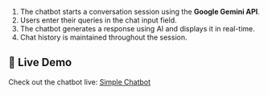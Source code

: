 1. The chatbot starts a conversation session using the **Google Gemini API**.
2. Users enter their queries in the chat input field.
3. The chatbot generates a response using AI and displays it in real-time.
4. Chat history is maintained throughout the session.

## 🔗 Live Demo
Check out the chatbot live: [Simple Chatbot](https://simplechatbot-gbpqkl9s63kpdmcfakuabj.streamlit.app/)
